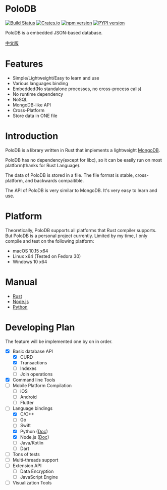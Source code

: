 
# PoloDB

[![Build Status](https://travis-ci.org/vincentdchan/PoloDB.svg?branch=master)](https://travis-ci.org/vincentdchan/PoloDB)
[![Crates.io](https://img.shields.io/crates/v/polodb_core.svg)](https://crates.io/crates/polodb_core)
[![npm version](https://img.shields.io/npm/v/polodb.svg)](https://www.npmjs.com/package/polodb)
[![PYPI version](https://img.shields.io/pypi/v/polodb.svg)](https://pypi.org/project/polodb/)

PoloDB is a embedded JSON-based database.

[中文版](README_CN.md)

# Features

- Simple/Lightweight/Easy to learn and use
- Various languages binding
- Embedded(No standalone processes, no cross-process calls)
- No runtime dependency
- NoSQL
- MongoDB-like API
- Cross-Platform
- Store data in ONE file

# Introduction

PoloDB is a library written in Rust
that implements a lightweight [MongoDB](https://www.mongodb.com/).

PoloDB has no dependency(except for libc),
so it can be easily run on most platform(thanks 
for Rust Language).

The data of PoloDB is stored in a file.
The file format is stable, cross-platform, and
backwards compaitible.

The API of PoloDB is very similar to MongoDB.
It's very easy to learn and use.

# Platform

Theoretically, PoloDB supports all platforms that Rust compiler
supports.
But PoloDB is a personal project currently.
Limited by my time, I only compile and test on the following platform:

- macOS 10.15 x64
- Linux x64 (Tested on Fedora 30)
- Windows 10 x64

# Manual

- [Rust](./docs/en-US/Rust/READEME.md)
- [Node.js](./docs/en-US/Node.js/READEME.md)
- [Python](./docs/en-US/Python/READEME.md)

# Developing Plan

The feature will be implemented one by on in order.

- [x] Basic database API
  - [x] CURD
  - [x] Transactions
  - [ ] Indexes
  - [ ] Join operations
- [x] Command line Tools
- [ ] Mobile Platform Compilation
  - [ ] iOS
  - [ ] Android
  - [ ] Flutter
- [ ] Language bindings
  - [x] C/C++
  - [ ] Go
  - [ ] Swift
  - [x] Python ([Doc](./docs/en-US/Python/READEME.md))
  - [x] Node.js ([Doc](./docs/en-US/Node.js/READEME.md))
  - [ ] Java/Kotlin
  - [ ] Dart
- [ ] Tons of tests
- [ ] Multi-threads support
- [ ] Extension API
  - [ ] Data Encryption
  - [ ] JavaScript Engine
- [ ] Visualization Tools
